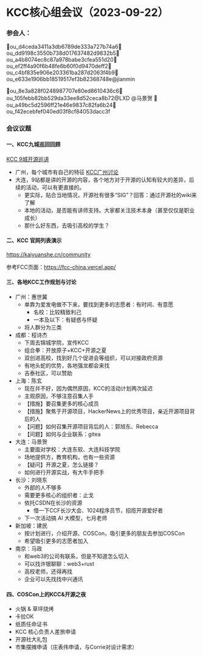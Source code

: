 # KCC核心组会议（2023-09-22）

### 参会人：

👤ou_d4ceda3411a3db6789de333a727b74a6👤ou_dd9198c3550b738d017637482d9832b5👤ou_a4b8074ec8c87a978babe3cfea551d20👤ou_ef2ff4a90f6b48fe6b60f0d9470deff2👤ou_c4bf835e906e203361ba287d2063f4b9👤ou_e633e1906bb18519517ef3b82368748e@jianmin

👤ou_8e3a828f0248987707e80ed8610436c6👤ou_105febb82bb529da33ee8d52ceca8b72@LXD @马景贺 👤ou_a49bc5d2596ff21e46e9837c82fa6b24👤ou_f42ecebfef040ed03f8cf84053dacc3f

### 会议议题

#### 一、KCC九城巡回回顾

[KCC 9城开源巡讲][1]

- 广州，每个城市有自己的特征 [KCC广州讨论][2]
- 大连，9站都是讲的开源的内容，各个地方对于开源的认知有较大的差异，后续的活动，可以有更直接的。
    - 更实际，贴合当地情况，开源社有很多“SIG”？回答：通过开源社的wiki来了解
    - 本地的活动，是否能有讲师支持。大家都关注技术本身（甚至仅仅是职业成长）
    - 那什么好东西，去吸引高校的学生？

#### 二、KCC 官网列表演示

https://kaiyuanshe.cn/community

参考FCC页面：https://fcc-china.vercel.app/

#### 三、各地KCC工作规划与讨论

- 广州：惠世冀
    - 单靠为爱发电做不下来，要找到更多的志愿者：有时间、有意愿
        - 名校：比较精致利己
        - 一本及以下：有疑惑与怀疑
    - 将人群分为三类
- 成都：程诗杰
    - 下周去锦城学院，宣传KCC
    - 组合拳：开放原子+KCC+开源之夏
    - 双创进高校，找到好几个促进会等组织，可以对接政府资源
    - 有地头蛇的优势，各地强龙都会来找
    - 吉泰社区，可以赞助
- 上海：陈玄
    - 现在并不好，因为偶然原因，KCC的活动计划两次延迟
    - 主观原因，不够注意召集人手
    - 【措施】要召集更多的核心成员
    - 【措施】聚焦于开源项目，HackerNews上的优秀项目，亲近开源项目背后的人
    - 【问题】如何召集开源项目背后的人：郭旭东、Rebecca
    - 【问题】如何与企业联系：gitea
- 大连：马景贺
    - 主要面对学校：大连东软、大连科技学院
    - 场地提供方，教育机构，也有一些资源
    - 【疑问】开源之夏，怎么链接？
    - 如何进行开源实战，有大牛手把手
- 长沙：刘晓东
    - 外部的人不够多
    - 需要更多核心的组织者：止戈
    - 依托CSDN在长沙的资源
        - 借一下CCF长沙大会、1024程序员节，招揽开源爱好者
    - 下一次活动搞 AI 大模型，七月老师
- 新加坡：建民
    - 按计划进行，介绍开源、COSCon，吸引更多的朋友去参加COSCon
    - 希望吸引更多的志愿者加入
- 南京：马政
    - 和web3的公司有联系，但是不知道怎么切入
    - 可以找许银聊聊：web3+rust
    - 高校老师，还得再找
    - 企业可以先找找中兴通讯

#### 四、COSCon上的KCC&开源之夜

- 火锅 & 草坪烧烤
- 卡拉OK
- 纸质任命证书
- KCC 核心负责人差旅申请
- 开源社大礼包
- 市集摆摊申请（庄表伟申请，与Corrie对设计需求）

[1]: https://flxgeaiudp.feishu.cn/docx/ViindWgGiozy3exPGZucShexnAg
[2]: https://kaiyuanshe.feishu.cn/docx/FXeydGv23o8ALWxYWtKcz8eWnNb?from=from_copylink